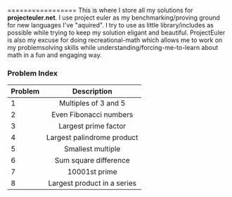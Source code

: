 =================
This is where I store all my solutions for <b>projecteuler.net</b>. I use project euler as my benchmarking/proving ground for new languages I've "aquired". I try to use as little library/includes as possible while trying to keep my solution eligant and beautiful. 
ProjectEuler is also my excuse for doing recreational-math which allows me
to work on my problemsolving skills while understanding/forcing-me-to-learn about math in a fun and engaging way.



### Problem Index

| Problem        | Description           |
| ------------- |:--------------------:|
| 1     | Multiples of 3 and 5 |
| 2     | Even Fibonacci numbers |
| 3     | Largest prime factor |
| 4     | Largest palindrome product |
| 5     | Smallest multiple |
| 6     | Sum square difference |
| 7     | 10001st prime |
| 8     | Largest product in a series |
